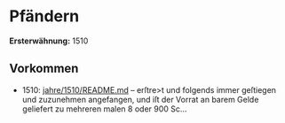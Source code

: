 # Pfändern

**Ersterwähnung:** 1510

## Vorkommen
- 1510: [jahre/1510/README.md](../jahre/1510/README.md) – erſtre>t und folgends immer geſtiegen und
zuzunehmen angefangen, und iſt der Vorrat an barem
Gelde geliefert zu mehreren malen 8 oder 900 Sc...
